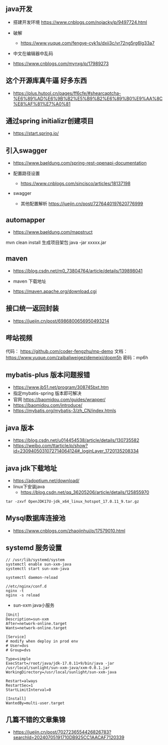 
## java开发
- 搭建开发环境
  https://www.cnblogs.com/nojacky/p/9497724.html

- 破解
  - https://www.yuque.com/fengye-cyk1s/dxii3c/vr72ng5rg6lg33a7

- 中文在编辑器中乱码
- https://www.cnblogs.com/mynxg/p/17989273


## 这个开源库真牛逼 好多东西
- https://plus.hutool.cn/pages/ff6cfe/#shearcaptcha-%E6%89%AD%E6%9B%B2%E5%B9%B2%E6%89%B0%E9%AA%8C%E8%AF%81%E7%A0%81

## 通过spring initializr创建项目
  - https://start.spring.io/

## 引入swagger
- https://www.baeldung.com/spring-rest-openapi-documentation

- 配置路径设置
  - https://www.cnblogs.com/sincisco/articles/18137198

- swagger
  - 其他配置解析 https://juejin.cn/post/7276440197620776999
## automapper
- https://www.baeldung.com/mapstruct

mvn clean install
生成项目架包
java -jar  xxxxx.jar

## maven
- https://blog.csdn.net/m0_73804764/article/details/139898041

- maven 下载地址
- https://maven.apache.org/download.cgi

##  接口统一返回封装
- https://juejin.cn/post/6986800656950493214

## 哔站视频
代码： https://github.com/coder-fengzhu/mp-demo
文档： 
https://www.yuque.com/zaibaliweigezidemeixi/dopm5h
密码：mp6h


## mybatis-plus 版本问题报错
- https://www.jb51.net/program/308745bxt.htm
- 指定mybatis-spring 版本即可解决
- 官网 https://baomidou.com/guides/wrapper/
- https://baomidou.com/introduce/
- https://mybatis.org/mybatis-3/zh_CN/index.htmls
## java 版本
- https://blog.csdn.net/u014454538/article/details/130735582
- https://weibo.com/ttarticle/p/show?id=2309405031072714064124#_loginLayer_1720135208334

## java jdk下载地址
- https://adoptium.net/download/
- linux下安装java
  - https://blog.csdn.net/qq_36205206/article/details/125855970
```
tar -zxvf OpenJDK17U-jdk_x64_linux_hotspot_17.0.11_9.tar.gz
```

## Mysql数据库连接池
- https://www.cnblogs.com/zhaojinhui/p/17579010.html


## systemd 服务设置
```
// /usr/lib/systemd/system
systemctl enable sun-xxm-java
systemctl start sun-xxm-java

systemctl daemon-reload

//etc/nginx/conf.d
nginx -t
nginx -s reload
```


- sun-xxm java小服务
```
[Unit]
Description=sun-xxm
After=network-online.target
Wants=network-online.target

[Service]
# modify when deploy in prod env
# User=dvs
# Group=dvs

Type=simple
ExecStart=/root/java/jdk-17.0.11+9/bin/java -jar  /usr/local/sunlight/sun-xxm-java/xxm-0.0.1.jar
WorkingDirectory=/usr/local/sunlight/sun-xxm-java

Restart=always
RestartSec=1
StartLimitInterval=0

[Install]
WantedBy=multi-user.target
```




## 几篇不错的文章集锦
- https://juejin.cn/post/7027236554426826783?searchId=20240705191710DB925CC1AACAF7120339
